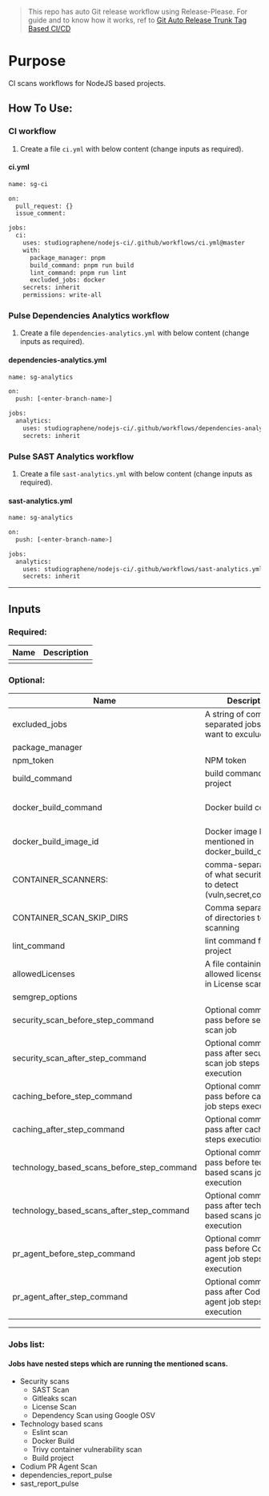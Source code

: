 > This repo has auto Git release workflow using Release-Please. For guide and to know how it works, ref to [Git Auto Release Trunk Tag Based CI/CD](https://studiographene.atlassian.net/wiki/spaces/SGKB/pages/2147615558/Git+Auto+Release+Trunk+Tag+Based+CI+CD)

# Purpose

CI scans workflows for NodeJS based projects.

## How To Use:

### CI workflow

1. Create a file `ci.yml` with below content (change inputs as required).

#### ci.yml

```sh
name: sg-ci

on:
  pull_request: {}
  issue_comment:

jobs:
  ci:
    uses: studiographene/nodejs-ci/.github/workflows/ci.yml@master
    with:
      package_manager: pnpm
      build_command: pnpm run build
      lint_command: pnpm run lint
      excluded_jobs: docker
    secrets: inherit
    permissions: write-all
```

### Pulse Dependencies Analytics workflow

1. Create a file `dependencies-analytics.yml` with below content (change inputs as required).

#### dependencies-analytics.yml

```sh
name: sg-analytics

on:
  push: [<enter-branch-name>]

jobs:
  analytics:
    uses: studiographene/nodejs-ci/.github/workflows/dependencies-analytics.yml@master
    secrets: inherit
```

### Pulse SAST Analytics workflow

1. Create a file `sast-analytics.yml` with below content (change inputs as required).

#### sast-analytics.yml

```sh
name: sg-analytics

on:
  push: [<enter-branch-name>]

jobs:
  analytics:
    uses: studiographene/nodejs-ci/.github/workflows/sast-analytics.yml@master
    secrets: inherit
```

---

## Inputs

### Required:

| Name | Description |
| ---- | ----------- |
|      |             |

### Optional:

| Name                     | Description                                                                 | Default                          |
| ------------------------ | --------------------------------------------------------------------------- | -------------------------------- |
| excluded_jobs            | A string of comma separated jobs that you want to exculude.                 |                                  |
| package_manager          |                                                                             | npm                              |
| npm_token                | NPM token                                                                   |                                  |
| build_command            | build command for the project                                               | `npm run build`                  |
| docker_build_command     | Docker build command                                                        | `docker build -t local:latest .` |
| docker_build_image_id    | Docker image ID as mentioned in docker_build_command                        | `local:latest`                   |
| CONTAINER_SCANNERS:      | comma-separated list of what security issues to detect (vuln,secret,config) | `vuln`                           |
| CONTAINER_SCAN_SKIP_DIRS | Comma separated list of directories to skip scanning                        |                                  |
| lint_command             | lint command for the project                                                | `npm run lint`                   |
| allowedLicenses          | A file containing allowed licenses name in License scan finding             |                                  |
| semgrep_options          |                                                                             |                                  |
security_scan_before_step_command    | Optional commands to pass before secuirty scan job |                               |
security_scan_after_step_command    | Optional commands to pass after secuirty scan job steps execution |                               |
caching_before_step_command    | Optional commands to pass before caching job steps execution |                   |
caching_after_step_command    | Optional commands to pass after caching job steps execution |                   |
technology_based_scans_before_step_command    | Optional commands to pass before techology based scans job steps execution |                   |
technology_based_scans_after_step_command    | Optional commands to pass after techology based scans job steps execution |                   |
pr_agent_before_step_command    | Optional commands to pass before Codium PR agent job steps execution |                   |
 pr_agent_after_step_command    | Optional commands to pass after Codium PR agent job steps execution |                   |
---

### Jobs list:
#### Jobs have nested steps which are running the mentioned scans.

- Security scans
  - SAST Scan
  - Gitleaks scan
  - License Scan
  - Dependency Scan using Google OSV
- Technology based scans
  - Eslint scan
  - Docker Build
  - Trivy container vulnerability scan
  - Build project
- Codium PR Agent Scan
- dependencies_report_pulse
- sast_report_pulse
